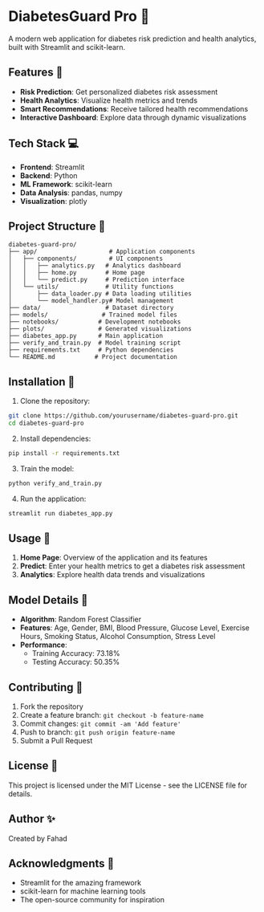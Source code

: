 # DiabetesGuard Pro 🏥

A modern web application for diabetes risk prediction and health analytics, built with Streamlit and scikit-learn.

## Features 🌟

- **Risk Prediction**: Get personalized diabetes risk assessment
- **Health Analytics**: Visualize health metrics and trends
- **Smart Recommendations**: Receive tailored health recommendations
- **Interactive Dashboard**: Explore data through dynamic visualizations

## Tech Stack 💻

- **Frontend**: Streamlit
- **Backend**: Python
- **ML Framework**: scikit-learn
- **Data Analysis**: pandas, numpy
- **Visualization**: plotly

## Project Structure 📁

```
diabetes-guard-pro/
├── app/                    # Application components
│   ├── components/         # UI components
│   │   ├── analytics.py   # Analytics dashboard
│   │   ├── home.py        # Home page
│   │   └── predict.py     # Prediction interface
│   └── utils/             # Utility functions
│       ├── data_loader.py # Data loading utilities
│       └── model_handler.py# Model management
├── data/                  # Dataset directory
├── models/               # Trained model files
├── notebooks/           # Development notebooks
├── plots/               # Generated visualizations
├── diabetes_app.py      # Main application
├── verify_and_train.py  # Model training script
├── requirements.txt     # Python dependencies
└── README.md           # Project documentation
```

## Installation 🚀

1. Clone the repository:
```bash
git clone https://github.com/yourusername/diabetes-guard-pro.git
cd diabetes-guard-pro
```

2. Install dependencies:
```bash
pip install -r requirements.txt
```

3. Train the model:
```bash
python verify_and_train.py
```

4. Run the application:
```bash
streamlit run diabetes_app.py
```

## Usage 📱

1. **Home Page**: Overview of the application and its features
2. **Predict**: Enter your health metrics to get a diabetes risk assessment
3. **Analytics**: Explore health data trends and visualizations

## Model Details 🤖

- **Algorithm**: Random Forest Classifier
- **Features**: Age, Gender, BMI, Blood Pressure, Glucose Level, Exercise Hours, Smoking Status, Alcohol Consumption, Stress Level
- **Performance**: 
  - Training Accuracy: 73.18%
  - Testing Accuracy: 50.35%

## Contributing 🤝

1. Fork the repository
2. Create a feature branch: `git checkout -b feature-name`
3. Commit changes: `git commit -am 'Add feature'`
4. Push to branch: `git push origin feature-name`
5. Submit a Pull Request

## License 📄

This project is licensed under the MIT License - see the LICENSE file for details.

## Author ✨

Created by Fahad

## Acknowledgments 🙏

- Streamlit for the amazing framework
- scikit-learn for machine learning tools
- The open-source community for inspiration
